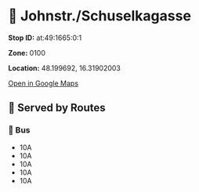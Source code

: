 # 🚉 Johnstr./Schuselkagasse


**Stop ID:** at:49:1665:0:1

**Zone:** 0100

**Location:** 48.199692, 16.31902003

[Open in Google Maps](https://www.google.com/maps?q=48.199692,16.31902003)

## 🚆 Served by Routes

### 🚌 Bus
- 10A
- 10A
- 10A
- 10A
- 10A